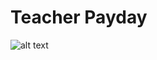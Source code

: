 # Teacher Payday

![alt text](https://media.istockphoto.com/vectors/woman-against-the-blackboard-with-drawn-sacks-of-money-vector-id612229634?k=20&m=612229634&s=612x612&w=0&h=7jxWgkmCorQRA09l8pdhDzQOZAf2mQkxSrUnUObmgNs)
